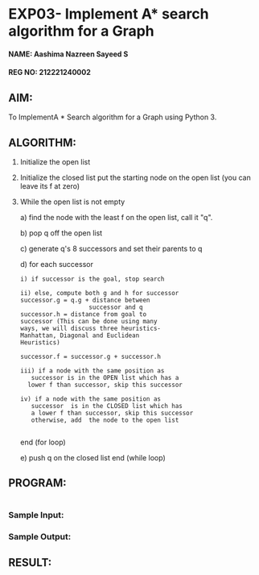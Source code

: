 # EXP03- Implement A* search algorithm for a Graph

#### NAME: Aashima Nazreen Sayeed S
#### REG NO: 212221240002

## AIM:
To ImplementA * Search algorithm for a Graph using Python 3.


## ALGORITHM:

1. Initialize the open list
  
2. Initialize the closed list put the starting node on the open list (you can leave its f at zero)
3. While the open list is not empty
   
   a) find the node with the least f on the open list, call it "q".
   
   b) pop q off the open list
   
   c) generate q's 8 successors and set their parents to q
   
   d) for each successor

   ```
   i) if successor is the goal, stop search

   ii) else, compute both g and h for successor
   successor.g = q.g + distance between 
                      successor and q
   successor.h = distance from goal to 
   successor (This can be done using many 
   ways, we will discuss three heuristics- 
   Manhattan, Diagonal and Euclidean 
   Heuristics)
  
   successor.f = successor.g + successor.h

   iii) if a node with the same position as 
      successor is in the OPEN list which has a 
     lower f than successor, skip this successor
  
   iv) if a node with the same position as 
      successor  is in the CLOSED list which has
      a lower f than successor, skip this successor
      otherwise, add  the node to the open list
      
   ```


   end (for loop)

   e) push q on the closed list end (while loop)


## PROGRAM:
```python

```

### Sample Input:


### Sample Output:



## RESULT:













